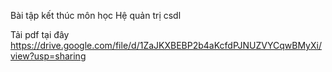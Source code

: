 Bài tập kết thúc môn học Hệ quản trị csdl

Tải pdf tại đây https://drive.google.com/file/d/1ZaJKXBEBP2b4aKcfdPJNUZVYCqwBMyXi/view?usp=sharing

